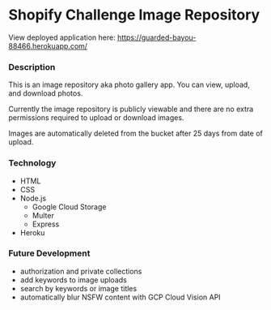 # Shopify Challenge Image Repository

View deployed application here: https://guarded-bayou-88466.herokuapp.com/

### Description

This is an image repository aka photo gallery app. You can view, upload, and download photos.

Currently the image repository is publicly viewable and there are no extra permissions required to upload or download images. 

Images are automatically deleted from the bucket after 25 days from date of upload.

### Technology

- HTML
- CSS
- Node.js
    - Google Cloud Storage
    - Multer
    - Express
- Heroku

### Future Development

- authorization and private collections
- add keywords to image uploads
- search by keywords or image titles
- automatically blur NSFW content with GCP Cloud Vision API
